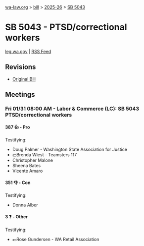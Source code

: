 [wa-law.org](/) > [bill](/bill/) > [2025-26](/bill/2025-26/) > [SB 5043](/bill/2025-26/sb/5043/)

# SB 5043 - PTSD/correctional workers
[leg.wa.gov](https://app.leg.wa.gov/billsummary?BillNumber=5043&Year=2025&Initiative=false) | [RSS Feed](./rss.xml)

## Revisions
* [Original Bill](1/)

## Meetings
### Fri 01/31 08:00 AM - Labor & Commerce (LC): SB 5043 PTSD/correctional workers
#### 387 👍 - Pro
Testifying:
* Doug Palmer - Washington State Association for Justice
* 💵Brenda Wiest - Teamsters 117
* Christopher Malone
* Sheena Bates
* Vicente Amaro

#### 351 👎 - Con
Testifying:
* Donna Alber

#### 3 ❓ - Other
Testifying:
* 💵Rose Gundersen - WA Retail Association
